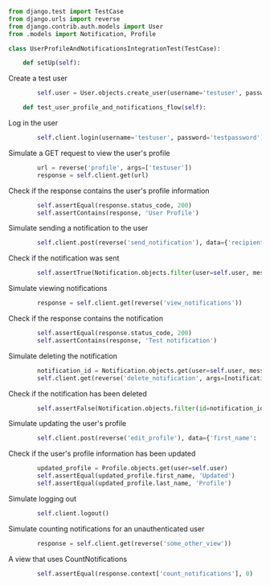 ```python
from django.test import TestCase
from django.urls import reverse
from django.contrib.auth.models import User
from .models import Notification, Profile
```

```python
class UserProfileAndNotificationsIntegrationTest(TestCase):
```

```python
    def setUp(self):
```

Create a test user
```python
        self.user = User.objects.create_user(username='testuser', password='testpassword')
```

```python
    def test_user_profile_and_notifications_flow(self):
```

Log in the user
```python
        self.client.login(username='testuser', password='testpassword')
```

Simulate a GET request to view the user's profile
```python
        url = reverse('profile', args=['testuser'])
        response = self.client.get(url)
```

Check if the response contains the user's profile information
```python
        self.assertEqual(response.status_code, 200)
        self.assertContains(response, 'User Profile')
```

 Simulate sending a notification to the user
```python
        self.client.post(reverse('send_notification'), data={'recipient': 'testuser', 'message': 'Test notification'})
```

Check if the notification was sent
```python
        self.assertTrue(Notification.objects.filter(user=self.user, message='Test notification').exists())
```

Simulate viewing notifications
```python
        response = self.client.get(reverse('view_notifications'))
```

Check if the response contains the notification
```python
        self.assertEqual(response.status_code, 200)
        self.assertContains(response, 'Test notification')
```

 Simulate deleting the notification
```python
        notification_id = Notification.objects.get(user=self.user, message='Test notification').id
        self.client.get(reverse('delete_notification', args=[notification_id]))
```

Check if the notification has been deleted
```python
        self.assertFalse(Notification.objects.filter(id=notification_id).exists())
```

Simulate updating the user's profile
```python
        self.client.post(reverse('edit_profile'), data={'first_name': 'Updated', 'last_name': 'Profile'})
```

 Check if the user's profile information has been updated
```python
        updated_profile = Profile.objects.get(user=self.user)
        self.assertEqual(updated_profile.first_name, 'Updated')
        self.assertEqual(updated_profile.last_name, 'Profile')
```

Simulate logging out
```python
        self.client.logout()
```

Simulate counting notifications for an unauthenticated user
```python
        response = self.client.get(reverse('some_other_view'))
```

A view that uses CountNotifications
```python
        self.assertEqual(response.context['count_notifications'], 0)
```
